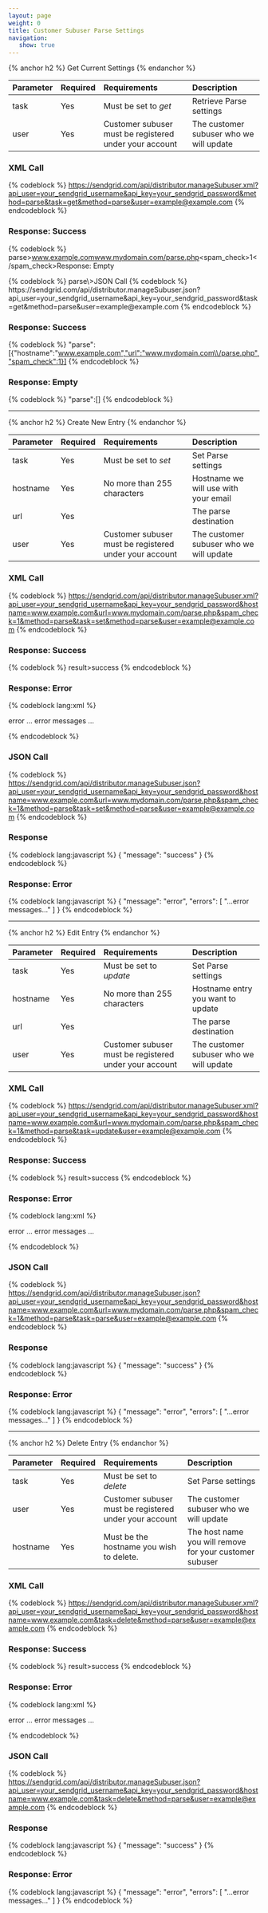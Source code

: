 ```yaml
---
layout: page
weight: 0
title: Customer Subuser Parse Settings
navigation:
   show: true
---
```


{% anchor h2 %} Get Current Settings {% endanchor %}


<table>
<thead>
<tr class="header">
<th align="left">Parameter</th>
<th align="left">Required</th>
<th align="left">Requirements</th>
<th align="left">Description</th>
</tr>
</thead>
<tbody>
<tr class="odd">
<td align="left">task</td>
<td align="left">Yes</td>
<td align="left">Must be set to <em>get</em></td>
<td align="left">Retrieve Parse settings</td>
</tr>
<tr class="even">
<td align="left">user</td>
<td align="left">Yes</td>
<td align="left">Customer subuser must be registered under your account</td>
<td align="left">The customer subuser who we will update</td>
</tr>
</tbody>
</table>

### XML Call

{% codeblock %}
https://sendgrid.com/api/distributor.manageSubuser.xml?api_user=your_sendgrid_username&api_key=your_sendgrid_password&method=parse&task=get&method=parse&user=example@example.com
{% endcodeblock %}

### Response: Success

{% codeblock %}
parse\><entry><hostname>www.example.com</hostname><url>www.mydomain.com/parse.php</url><spam_check>1</spam_check></entry></parse>Response: Empty

</h3>
{% codeblock %} parse\></parse>JSON Call

</h3>
{% codeblock %} https://sendgrid.com/api/distributor.manageSubuser.json?api_user=your_sendgrid_username&api_key=your_sendgrid_password&task=get&method=parse&user=example@example.com
{% endcodeblock %}

### Response: Success

{% codeblock %}
"parse":[{"hostname":"www.example.com","url":"www.mydomain.com\\/parse.php","spam_check":1}]
{% endcodeblock %}

### Response: Empty

{% codeblock %}
"parse":[]
{% endcodeblock %}

* * * * *


{% anchor h2 %} Create New Entry {% endanchor %}


<table>
<thead>
<tr class="header">
<th align="left">Parameter</th>
<th align="left">Required</th>
<th align="left">Requirements</th>
<th align="left">Description</th>
</tr>
</thead>
<tbody>
<tr class="odd">
<td align="left">task</td>
<td align="left">Yes</td>
<td align="left">Must be set to <em>set</em></td>
<td align="left">Set Parse settings</td>
</tr>
<tr class="even">
<td align="left">hostname</td>
<td align="left">Yes</td>
<td align="left">No more than 255 characters</td>
<td align="left">Hostname we will use with your email</td>
</tr>
<tr class="odd">
<td align="left">url</td>
<td align="left">Yes</td>
<td align="left"></td>
<td align="left">The parse destination</td>
</tr>
<tr class="even">
<td align="left">user</td>
<td align="left">Yes</td>
<td align="left">Customer subuser must be registered under your account</td>
<td align="left">The customer subuser who we will update</td>
</tr>
</tbody>
</table>

### XML Call

{% codeblock %}
https://sendgrid.com/api/distributor.manageSubuser.xml?api_user=your_sendgrid_username&api_key=your_sendgrid_password&hostname=www.example.com&url=www.mydomain.com/parse.php&spam_check=1&method=parse&task=set&method=parse&user=example@example.com
{% endcodeblock %}

### Response: Success

{% codeblock %}
result\><message>success</message></result>
{% endcodeblock %}

### Response: Error

{% codeblock lang:xml %}
<?xml version="1.0" encoding="ISO-8859-1"?>

<result>
   <message>error</message>
   <errors>
      <error>... error messages ...</error>
   </errors>
</result>

{% endcodeblock %}

### JSON Call

{% codeblock %}
https://sendgrid.com/api/distributor.manageSubuser.json?api_user=your_sendgrid_username&api_key=your_sendgrid_password&hostname=www.example.com&url=www.mydomain.com/parse.php&spam_check=1&method=parse&task=set&method=parse&user=example@example.com
{% endcodeblock %}

### Response

{% codeblock lang:javascript %}
{
  "message": "success"
}
{% endcodeblock %}

### Response: Error

{% codeblock lang:javascript %}
{
  "message": "error",
  "errors": [
    "...error messages..."
  ]
}
{% endcodeblock %}

* * * * *


{% anchor h2 %} Edit Entry {% endanchor %}


<table>
<thead>
<tr class="header">
<th align="left">Parameter</th>
<th align="left">Required</th>
<th align="left">Requirements</th>
<th align="left">Description</th>
</tr>
</thead>
<tbody>
<tr class="odd">
<td align="left">task</td>
<td align="left">Yes</td>
<td align="left">Must be set to <em>update</em></td>
<td align="left">Set Parse settings</td>
</tr>
<tr class="even">
<td align="left">hostname</td>
<td align="left">Yes</td>
<td align="left">No more than 255 characters</td>
<td align="left">Hostname entry you want to update</td>
</tr>
<tr class="odd">
<td align="left">url</td>
<td align="left">Yes</td>
<td align="left"></td>
<td align="left">The parse destination</td>
</tr>
<tr class="even">
<td align="left">user</td>
<td align="left">Yes</td>
<td align="left">Customer subuser must be registered under your account</td>
<td align="left">The customer subuser who we will update</td>
</tr>
</tbody>
</table>

### XML Call

{% codeblock %}
https://sendgrid.com/api/distributor.manageSubuser.xml?api_user=your_sendgrid_username&api_key=your_sendgrid_password&hostname=www.example.com&url=www.mydomain.com/parse.php&spam_check=1&method=parse&task=update&user=example@example.com
{% endcodeblock %}

### Response: Success

{% codeblock %}
result\><message>success</message></result>
{% endcodeblock %}

### Response: Error

{% codeblock lang:xml %}
<?xml version="1.0" encoding="ISO-8859-1"?>

<result>
   <message>error</message>
   <errors>
      <error>... error messages ...</error>
   </errors>
</result>

{% endcodeblock %}

### JSON Call

{% codeblock %}
https://sendgrid.com/api/distributor.manageSubuser.json?api_user=your_sendgrid_username&api_key=your_sendgrid_password&hostname=www.example.com&url=www.mydomain.com/parse.php&spam_check=1&method=parse&task=parse&user=example@example.com
{% endcodeblock %}

### Response

{% codeblock lang:javascript %}
{
  "message": "success"
}
{% endcodeblock %}

### Response: Error

{% codeblock lang:javascript %}
{
  "message": "error",
  "errors": [
    "...error messages..."
  ]
}
{% endcodeblock %}

* * * * *


{% anchor h2 %} Delete Entry {% endanchor %}


<table>
<thead>
<tr class="header">
<th align="left">Parameter</th>
<th align="left">Required</th>
<th align="left">Requirements</th>
<th align="left">Description</th>
</tr>
</thead>
<tbody>
<tr class="odd">
<td align="left">task</td>
<td align="left">Yes</td>
<td align="left">Must be set to <em>delete</em></td>
<td align="left">Set Parse settings</td>
</tr>
<tr class="even">
<td align="left">user</td>
<td align="left">Yes</td>
<td align="left">Customer subuser must be registered under your account</td>
<td align="left">The customer subuser who we will update</td>
</tr>
<tr class="odd">
<td align="left">hostname</td>
<td align="left">Yes</td>
<td align="left">Must be the hostname you wish to delete.</td>
<td align="left">The host name you will remove for your customer subuser</td>
</tr>
</tbody>
</table>

### XML Call

{% codeblock %}
https://sendgrid.com/api/distributor.manageSubuser.xml?api_user=your_sendgrid_username&api_key=your_sendgrid_password&hostname=www.example.com&task=delete&method=parse&user=example@example.com
{% endcodeblock %}

### Response: Success

{% codeblock %}
result\><message>success</message></result>
{% endcodeblock %}

### Response: Error

{% codeblock lang:xml %}
<?xml version="1.0" encoding="ISO-8859-1"?>

<result>
   <message>error</message>
   <errors>
      <error>... error messages ...</error>
   </errors>
</result>

{% endcodeblock %}

### JSON Call

{% codeblock %}
https://sendgrid.com/api/distributor.manageSubuser.json?api_user=your_sendgrid_username&api_key=your_sendgrid_password&hostname=www.example.com&task=delete&method=parse&user=example@example.com
{% endcodeblock %}

### Response

{% codeblock lang:javascript %}
{
  "message": "success"
}
{% endcodeblock %}

### Response: Error

{% codeblock lang:javascript %}
{
  "message": "error",
  "errors": [
    "...error messages..."
  ]
}
{% endcodeblock %}
